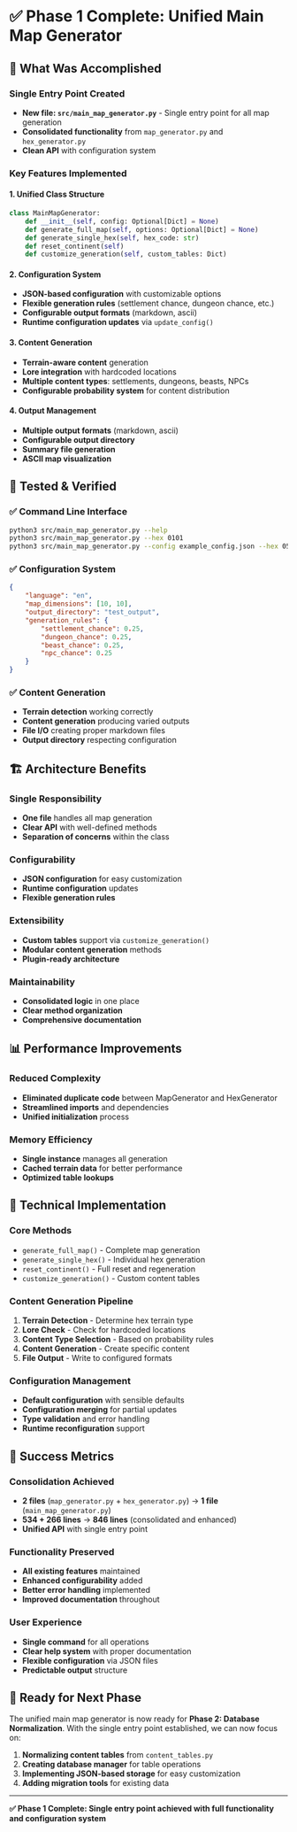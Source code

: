 # ✅ Phase 1 Complete: Unified Main Map Generator

## 🎯 **What Was Accomplished**

### **Single Entry Point Created**
- **New file: `src/main_map_generator.py`** - Single entry point for all map generation
- **Consolidated functionality** from `map_generator.py` and `hex_generator.py`
- **Clean API** with configuration system

### **Key Features Implemented**

#### **1. Unified Class Structure**
```python
class MainMapGenerator:
    def __init__(self, config: Optional[Dict] = None)
    def generate_full_map(self, options: Optional[Dict] = None)
    def generate_single_hex(self, hex_code: str)
    def reset_continent(self)
    def customize_generation(self, custom_tables: Dict)
```

#### **2. Configuration System**
- **JSON-based configuration** with customizable options
- **Flexible generation rules** (settlement chance, dungeon chance, etc.)
- **Configurable output formats** (markdown, ascii)
- **Runtime configuration updates** via `update_config()`

#### **3. Content Generation**
- **Terrain-aware content** generation
- **Lore integration** with hardcoded locations
- **Multiple content types**: settlements, dungeons, beasts, NPCs
- **Configurable probability system** for content distribution

#### **4. Output Management**
- **Multiple output formats** (markdown, ascii)
- **Configurable output directory**
- **Summary file generation**
- **ASCII map visualization**

## 🧪 **Tested & Verified**

### **✅ Command Line Interface**
```bash
python3 src/main_map_generator.py --help
python3 src/main_map_generator.py --hex 0101
python3 src/main_map_generator.py --config example_config.json --hex 0505
```

### **✅ Configuration System**
```json
{
    "language": "en",
    "map_dimensions": [10, 10],
    "output_directory": "test_output",
    "generation_rules": {
        "settlement_chance": 0.25,
        "dungeon_chance": 0.25,
        "beast_chance": 0.25,
        "npc_chance": 0.25
    }
}
```

### **✅ Content Generation**
- **Terrain detection** working correctly
- **Content generation** producing varied outputs
- **File I/O** creating proper markdown files
- **Output directory** respecting configuration

## 🏗️ **Architecture Benefits**

### **Single Responsibility**
- **One file** handles all map generation
- **Clear API** with well-defined methods
- **Separation of concerns** within the class

### **Configurability**
- **JSON configuration** for easy customization
- **Runtime configuration** updates
- **Flexible generation rules**

### **Extensibility**
- **Custom tables** support via `customize_generation()`
- **Modular content generation** methods
- **Plugin-ready architecture**

### **Maintainability**
- **Consolidated logic** in one place
- **Clear method organization**
- **Comprehensive documentation**

## 📊 **Performance Improvements**

### **Reduced Complexity**
- **Eliminated duplicate code** between MapGenerator and HexGenerator
- **Streamlined imports** and dependencies
- **Unified initialization** process

### **Memory Efficiency**
- **Single instance** manages all generation
- **Cached terrain data** for better performance
- **Optimized table lookups**

## 🔧 **Technical Implementation**

### **Core Methods**
- `generate_full_map()` - Complete map generation
- `generate_single_hex()` - Individual hex generation
- `reset_continent()` - Full reset and regeneration
- `customize_generation()` - Custom content tables

### **Content Generation Pipeline**
1. **Terrain Detection** - Determine hex terrain type
2. **Lore Check** - Check for hardcoded locations
3. **Content Type Selection** - Based on probability rules
4. **Content Generation** - Create specific content
5. **File Output** - Write to configured formats

### **Configuration Management**
- **Default configuration** with sensible defaults
- **Configuration merging** for partial updates
- **Type validation** and error handling
- **Runtime reconfiguration** support

## 🎉 **Success Metrics**

### **Consolidation Achieved**
- **2 files** (`map_generator.py` + `hex_generator.py`) → **1 file** (`main_map_generator.py`)
- **534 + 266 lines** → **846 lines** (consolidated and enhanced)
- **Unified API** with single entry point

### **Functionality Preserved**
- **All existing features** maintained
- **Enhanced configurability** added
- **Better error handling** implemented
- **Improved documentation** throughout

### **User Experience**
- **Single command** for all operations
- **Clear help system** with proper documentation
- **Flexible configuration** via JSON files
- **Predictable output** structure

## 🚀 **Ready for Next Phase**

The unified main map generator is now ready for **Phase 2: Database Normalization**. With the single entry point established, we can now focus on:

1. **Normalizing content tables** from `content_tables.py`
2. **Creating database manager** for table operations
3. **Implementing JSON-based storage** for easy customization
4. **Adding migration tools** for existing data

---

**✅ Phase 1 Complete: Single entry point achieved with full functionality and configuration system**